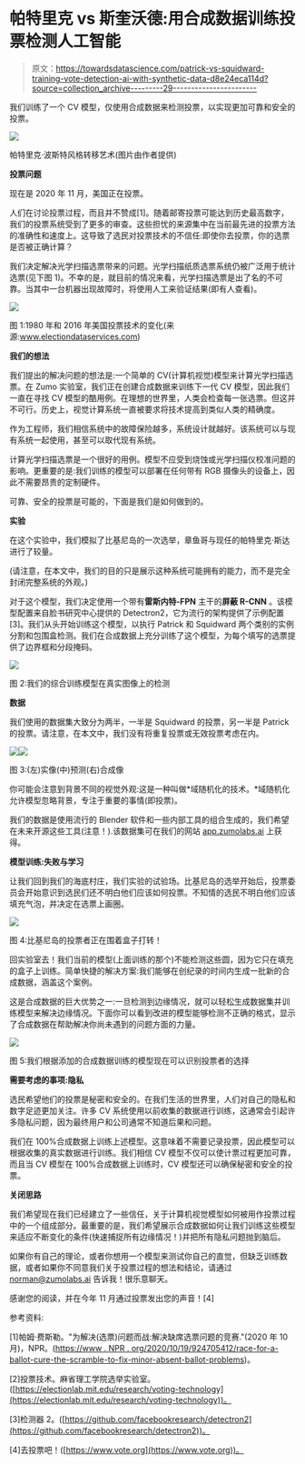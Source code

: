 # 帕特里克 vs 斯奎沃德:用合成数据训练投票检测人工智能

> 原文：<https://towardsdatascience.com/patrick-vs-squidward-training-vote-detection-ai-with-synthetic-data-d8e24eca114d?source=collection_archive---------29----------------------->

我们训练了一个 CV 模型，仅使用合成数据来检测投票，以实现更加可靠和安全的投票。

![](img/8dbb6f3998b5ed1cb2d5bd5786a331cb.png)

帕特里克·波斯特风格转移艺术(图片由作者提供)

**投票问题**

现在是 2020 年 11 月，美国正在投票。

人们在讨论投票过程，而且并不赞成[1]。随着邮寄投票可能达到历史最高数字，我们的投票系统受到了更多的审查。这些担忧的来源集中在当前最先进的投票方法的准确性和速度上。这导致了选民对投票技术的不信任:即使你去投票，你的选票是否被正确计算？

我们决定解决光学扫描选票带来的问题。光学扫描纸质选票系统仍被广泛用于统计选票(见下图 1)。不幸的是，就目前的情况来看，光学扫描选票是出了名的不可靠。当其中一台机器出现故障时，将使用人工来验证结果(即有人查看)。

![](img/845a69f9601fdb9e7adc509e741a0af8.png)

图 1:1980 年和 2016 年美国投票技术的变化(来源:www.electiondataservices.com)

**我们的想法**

我们提出的解决问题的想法是:一个简单的 CV(计算机视觉)模型来计算光学扫描选票。在 Zumo 实验室，我们正在创建合成数据来训练下一代 CV 模型，因此我们一直在寻找 CV 模型的酷用例。在理想的世界里，人类会检查每一张选票。但这并不可行。历史上，视觉计算系统一直被要求将技术提高到类似人类的精确度。

作为工程师，我们相信系统中的故障保险越多，系统设计就越好。该系统可以与现有系统一起使用，甚至可以取代现有系统。

计算光学扫描选票是一个很好的用例。模型不应受到烧蚀或光学扫描仪校准问题的影响。更重要的是:我们训练的模型可以部署在任何带有 RGB 摄像头的设备上，因此不需要昂贵的定制硬件。

可靠、安全的投票是可能的，下面是我们是如何做到的。

**实验**

在这个实验中，我们模拟了比基尼岛的一次选举，章鱼哥与现任的帕特里克·斯达进行了较量。

(请注意，在本文中，我们的目的只是展示这种系统可能拥有的能力，而不是完全封闭完整系统的外观。)

对于这个模型，我们决定使用一个带有**雷斯内特-FPN** 主干的**屏蔽 R-CNN** 。该模型配置来自脸书研究中心提供的 Detectron2，它为流行的架构提供了示例配置[3]。我们从头开始训练这个模型，以执行 Patrick 和 Squidward 两个类别的实例分割和包围盒检测。我们在合成数据上充分训练了这个模型，为每个填写的选票提供了边界框和分段掩码。

![](img/51cbd7543b42beca2cab224f78dd39cb.png)

图 2:我们的综合训练模型在真实图像上的检测

**数据**

我们使用的数据集大致分为两半，一半是 Squidward 的投票，另一半是 Patrick 的投票。请注意，在本文中，我们没有将重复投票或无效投票考虑在内。

![](img/23ef693be5097a2efee283d29e93fdd8.png)![](img/931dae2f738dc504b2eb5933e4750298.png)

图 3:(左)实像(中)预测(右)合成像

你可能会注意到背景不同的视觉外观:这是一种叫做*域随机化的技术。*域随机化允许模型忽略背景，专注于重要的事情(即投票)。

我们的数据是使用流行的 Blender 软件和一些内部工具的组合生成的，我们希望在未来开源这些工具(注意！).该数据集可在我们的网站 [app.zumolabs.ai](http://app.zumolabs.ai) 上获得。

**模型训练:失败与学习**

让我们回到我们的海底村庄，我们实验的试验场。比基尼岛的选举开始后，投票委员会开始意识到选民们还不明白他们应该如何投票。不知情的选民不明白他们应该填充气泡，并决定在选票上画圈。

![](img/880522de92f69f71a02acd52b58c3b3d.png)

图 4:比基尼岛的投票者正在围着盒子打转！

回实验室去！我们当前的模型(上面训练的那个)不能检测这些圆，因为它只在填充的盒子上训练。简单快捷的解决方案:我们能够在创纪录的时间内生成一批新的合成数据，涵盖这个案例。

这是合成数据的巨大优势之一:一旦检测到边缘情况，就可以轻松生成数据集并训练模型来解决边缘情况。下面你可以看到改进的模型能够检测不正确的格式，显示了合成数据在帮助解决你尚未遇到的问题方面的力量。

![](img/2e27a8734ec7fc03fc63ccc997c73684.png)

图 5:我们根据添加的合成数据训练的模型现在可以识别投票者的选择

**需要考虑的事项:隐私**

选民希望他们的投票是秘密和安全的。在我们生活的世界里，人们对自己的隐私和数字足迹更加关注。许多 CV 系统使用以前收集的数据进行训练，这通常会引起许多隐私问题，因为最终用户和公司通常不知道后果和问题。

我们在 100%合成数据上训练上述模型。这意味着不需要记录投票，因此模型可以根据收集的真实数据进行训练。我们相信 CV 模型不仅可以使计票过程更加可靠，而且当 CV 模型在 100%合成数据上训练时，CV 模型还可以确保秘密和安全的投票。

**关闭思路**

我们希望现在我们已经建立了一些信任，关于计算机视觉模型如何被用作投票过程中的一个组成部分。最重要的是，我们希望展示合成数据如何让我们训练这些模型来适应不断变化的条件(快速捕捉所有边缘情况！)并把所有隐私问题抛到脑后。

如果你有自己的理论，或者你想用一个模型来测试你自己的直觉，但缺乏训练数据，或者如果你不同意我们关于投票过程的想法和结论，请通过 [norman@zumolabs.ai](mailto:norman@zumolabs.ai) 告诉我！很乐意聊天。

感谢您的阅读，并在今年 11 月通过投票发出您的声音！[4]

参考资料:

[1]帕姆·费斯勒。"为解决(选票)问题而战:解决缺席选票问题的竞赛."(2020 年 10 月)，NPR。([https://www . NPR . org/2020/10/19/924705412/race-for-a-ballot-cure-the-scramble-to-fix-minor-absent-ballot-problems](https://www.npr.org/2020/10/19/924705412/race-for-a-ballot-cure-the-scramble-to-fix-minor-absentee-ballot-problems))。

[2]投票技术。麻省理工学院选举实验室。([https://electionlab.mit.edu/research/voting-technology](https://electionlab.mit.edu/research/voting-technology))。

[3]检测器 2。([https://github.com/facebookresearch/detectron2](https://github.com/facebookresearch/detectron2))。

[4]去投票吧！([https://www.vote.org](https://www.vote.org))。